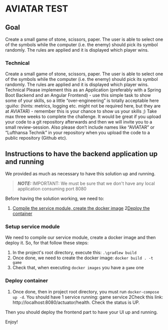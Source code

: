 # AVIATAR TEST

## Goal
Create a small game of stone, scissors, paper. The user is able to select one of the symbols while the computer (i.e. the enemy) should pick its symbol randomly. The rules are applied and it is displayed which player wins.

### Technical
Create a small game of stone, scissors, paper. The user is able to select one of the symbols while the computer (i.e. the enemy) should pick its symbol randomly. The rules are applied and it is displayed which player wins.
Technical
Please implement this as an Application (preferably with a Spring Boot Backend and an Angular Frontend) - use this simple task to show some of your skills, so a little “over-engineering” is totally acceptable here :guiño: (hints: metrics, logging etc. might not be required here, but they are at AVIATAR) - remember this is your chance to show us your skills ;)
Take max three weeks to complete the challenge.
It would be great if you upload your code to a git repository afterwards and then we will invite you to a small review-session. Also please don’t include names like “AVIATAR” or “Lufthansa Technik” in your repository when you upload the code to a public repository (Github etc).

## Instructions to have the backend application up and running
We provided as much as necessary to have this solution up and running.

> **_NOTE:_** IMPORTANT: We must be sure that we don't have any local application consuming port 8080

Before having the solution working, we need to:

1. [Compile the service module, create the docker image](#setup-service-module)
2[Deploy the container](#deploy-container)

### Setup service module
We need to compile our service module, create a docker image and then deploy it. So, for that follow these steps:
1. In the project's root directory, execute this: ```.\gradlew build```
2. Once done, we need to create the docker image: ```docker build . -t game```
3. Check that, when executing ```docker images``` you have a ```game``` one

### Deploy container

1. Once done, then in project root directory, you must run ```docker-compose up -d```. You should have 1 service running: game service
2Check this link: http://localhost:8080/actuator/health. Check the status is UP.

Then you should deploy the frontend part to have your UI up and running.

Enjoy!